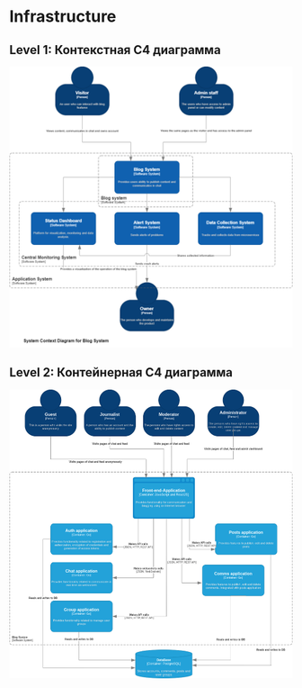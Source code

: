 # Infrastructure

## Level 1: Контекстная C4 диаграмма

![alt text](hse_ramus_context.png)

## Level 2: Контейнерная C4 диаграмма

![alt text](hse_ramus.png)
